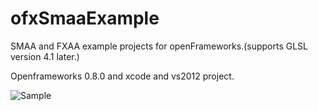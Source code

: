 ofxSmaaExample
==============

SMAA and FXAA example projects for openFrameworks.(supports GLSL version 4.1 later.)

Openframeworks 0.8.0 and xcode and vs2012 project.

![Sample](http://kentaroid.com/wp-content/uploads/2014/02/383b9583e09f61e6f16d1ca3c45790dd.png)
